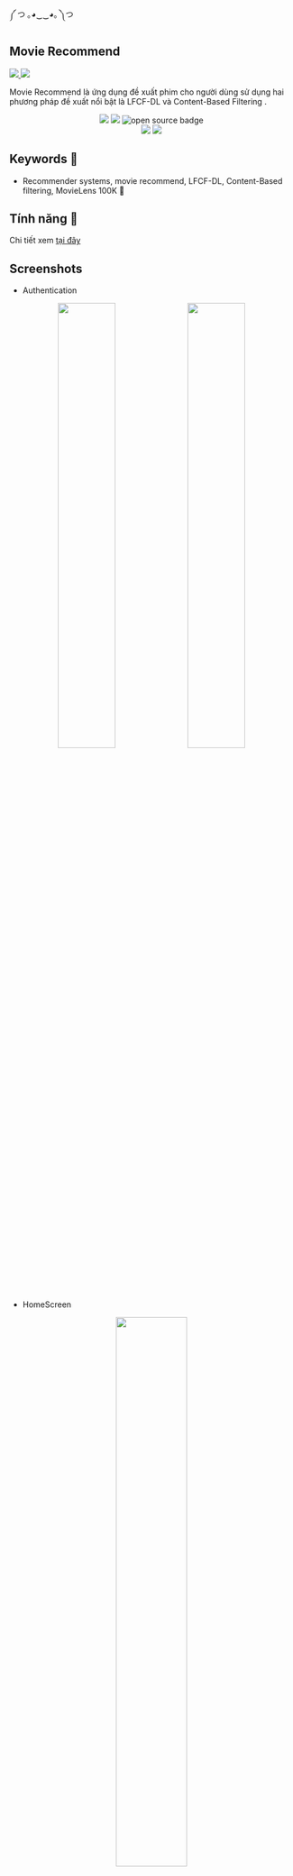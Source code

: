 ༼ つ ｡◕‿‿◕｡ ༽つ

## Movie Recommend

<a href="https://reactnative.dev/">
    <img src = "https://img.shields.io/badge/react_native-%2320232a.svg?style=for-the-badge&logo=react&logoColor=%2361DAFB">
</a>
<a href="https://m2.material.io/design">
    <img src = "https://img.shields.io/badge/figma-%23F24E1E.svg?style=for-the-badge&logo=figma&logoColor=white">
</a>

Movie Recommend là ứng dụng đề xuất phim cho người dùng sử dụng hai phương pháp đề xuất nổi bật là LFCF-DL và Content-Based Filtering .

<p align="center">
    <img src="https://forthebadge.com/images/badges/built-with-love.svg"/>
    <img src="https://forthebadge.com/images/badges/made-with-javascript.svg"/>
    <img src="https://forthebadge.com/images/badges/open-source.svg" alt="open source badge" />
 <br />
    <img src="https://forthebadge.com/images/badges/for-you.svg"/>
    <img src="https://forthebadge.com/images/badges/built-by-developers.svg"/>
</p>

## Keywords 🐳

- Recommender systems, movie recommend, LFCF-DL, Content-Based filtering, MovieLens 100K 🤖

## Tính năng 🦉

Chi tiết xem [tại đây](./BaoCao.pdf)

## Screenshots

- Authentication
<p align="center">
    <img src="demo/Login.png" width="45%"/>
    <img src="demo/Sign-up.png" width="45%"/>
</p>

- HomeScreen
<p align="center">
    <img src="demo/Home.png" width="50%"/>
</p>

- Detail Movie
<p align="center">
    <img src="demo/Description.png" width="50%"/>
</p>

- List Movie: Favorite, Watched, Catalogues
<p align="center">
    <img src="demo/Favorite.png" width="30%"/>
    <img src="demo/Watched.png" width="30%"/>
    <img src="demo/Catalogue.png" width="30%"/>
</p>

## Hướng dẫn sử dụng ⚙️

### `1. Hướng dẫn khởi chạy dự án react-native`

#### Getting Started

> **Note**: Make sure you have completed the [React Native - Environment Setup](https://reactnative.dev/docs/environment-setup) instructions till "Creating a new application" step, before proceeding.

##### Step 1: Start the Metro Server

First, you will need to start **Metro**, the JavaScript _bundler_ that ships _with_ React Native.

To start Metro, run the following command from the _root_ of your React Native project:

```bash
# using npm
npm start

# OR using Yarn
yarn start
```

##### Step 2: Start your Application

Let Metro Bundler run in its _own_ terminal. Open a _new_ terminal from the _root_ of your React Native project. Run the following command to start your _Android_ or _iOS_ app:

###### For Android

```bash
# using npm
npm run android

# OR using Yarn
yarn android
```

###### For iOS

```bash
# using npm
npm run ios

# OR using Yarn
yarn ios
```

If everything is set up _correctly_, you should see your new app running in your _Android Emulator_ or _iOS Simulator_ shortly provided you have set up your emulator/simulator correctly.

This is one way to run your app — you can also run it directly from within Android Studio and Xcode respectively.

##### Step 3: Modifying your App

Now that you have successfully run the app, let's modify it.

1. Open `App.tsx` in your text editor of choice and edit some lines.
2. For **Android**: Press the <kbd>R</kbd> key twice or select **"Reload"** from the **Developer Menu** (<kbd>Ctrl</kbd> + <kbd>M</kbd> (on Window and Linux) or <kbd>Cmd ⌘</kbd> + <kbd>M</kbd> (on macOS)) to see your changes!

   For **iOS**: Hit <kbd>Cmd ⌘</kbd> + <kbd>R</kbd> in your iOS Simulator to reload the app and see your changes!

##### Congratulations! :tada:

You've successfully run and modified your React Native App. :partying_face:

###### Now what?

- If you want to add this new React Native code to an existing application, check out the [Integration guide](https://reactnative.dev/docs/integration-with-existing-apps).
- If you're curious to learn more about React Native, check out the [Introduction to React Native](https://reactnative.dev/docs/getting-started).

#### Troubleshooting

If you can't get this to work, see the [Troubleshooting](https://reactnative.dev/docs/troubleshooting) page.

#### Learn More

To learn more about React Native, take a look at the following resources:

- [React Native Website](https://reactnative.dev) - learn more about React Native.
- [Getting Started](https://reactnative.dev/docs/environment-setup) - an **overview** of React Native and how setup your environment.
- [Learn the Basics](https://reactnative.dev/docs/getting-started) - a **guided tour** of the React Native **basics**.
- [Blog](https://reactnative.dev/blog) - read the latest official React Native **Blog** posts.
- [`@facebook/react-native`](https://github.com/facebook/react-native) - the Open Source; GitHub **repository** for React Native.

### `2. Tải dự án về máy`

- Cách Clone về với git:

  ```sh
  git clone https://github.com/Ninhnon/MovieRecommend.git
  ```

- Cài đặt các packages cần thiết:

  ```sh
  # using npm
  npm i
  ```

### `3. Khởi chạy dự án`

#### For Android

```bash
# using npx
npx react-native run-android

# using npm
npm run android

# OR using Yarn
yarn android
```

#### For iOS

```bash
# using npm
npm run ios

# OR using Yarn
yarn ios
```

## Link ứng dụng trên nền tảng Google Play ✨

https://bit.ly/MovieRecommendUIT
